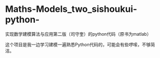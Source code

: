 # Maths-Models_two_sishoukui-python-
实现数学建模算法与应用第二版（司守奎）的python代码（原书为matlab）

这个项目是我一边学习建模一遍熟悉Python代码的，可能会有些啰嗦，不够简洁。